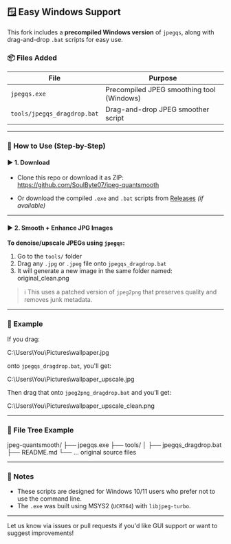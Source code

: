 ## 🪟 Easy Windows Support

This fork includes a **precompiled Windows version** of `jpegqs`, along with drag-and-drop `.bat` scripts for easy use.

### 📦 Files Added

| File                        | Purpose                                 |
|-----------------------------|------------------------------------------|
| `jpegqs.exe`                | Precompiled JPEG smoothing tool (Windows) |
| `tools/jpegqs_dragdrop.bat`| Drag-and-drop JPEG smoother script       |

---

### 🧰 How to Use (Step-by-Step)

#### ▶ 1. Download

- Clone this repo or download it as ZIP:
https://github.com/SoulByte07/jpeg-quantsmooth


- Or download the compiled `.exe` and `.bat` scripts from [Releases](https://github.com/SoulByte07/jpeg-quantsmooth/releases) *(if available)*

---

#### ▶ 2. Smooth + Enhance JPG Images

**To denoise/upscale JPEGs using `jpegqs`:**

1. Go to the `tools/` folder
2. Drag any `.jpg` or `.jpeg` file onto `jpegqs_dragdrop.bat`
3. It will generate a new image in the same folder named:  original_clean.png

> ℹ️ This uses a patched version of `jpeg2png` that preserves quality and removes junk metadata.

---

### 🧪 Example

If you drag:

C:\Users\You\Pictures\wallpaper.jpg

onto `jpegqs_dragdrop.bat`, you'll get:

C:\Users\You\Pictures\wallpaper_upscale.jpg

Then drag that onto `jpeg2png_dragdrop.bat` and you’ll get:

C:\Users\You\Pictures\wallpaper_upscale_clean.png

---

### 📁 File Tree Example

jpeg-quantsmooth/
├── jpegqs.exe
├── tools/
│ ├── jpegqs_dragdrop.bat
├── README.md
└── ... original source files

---

### 🧠 Notes

- These scripts are designed for Windows 10/11 users who prefer not to use the command line.
- The `.exe` was built using MSYS2 (`UCRT64`) with `libjpeg-turbo`.

---

Let us know via issues or pull requests if you'd like GUI support or want to suggest improvements!
